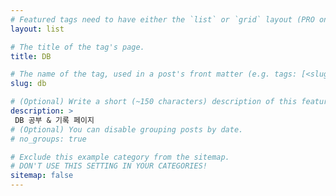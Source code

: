 ```yaml
---
# Featured tags need to have either the `list` or `grid` layout (PRO only).
layout: list

# The title of the tag's page.
title: DB

# The name of the tag, used in a post's front matter (e.g. tags: [<slug>]).
slug: db

# (Optional) Write a short (~150 characters) description of this featured tag.
description: >
 DB 공부 & 기록 페이지 
# (Optional) You can disable grouping posts by date.
# no_groups: true

# Exclude this example category from the sitemap.
# DON'T USE THIS SETTING IN YOUR CATEGORIES!
sitemap: false
---
```

